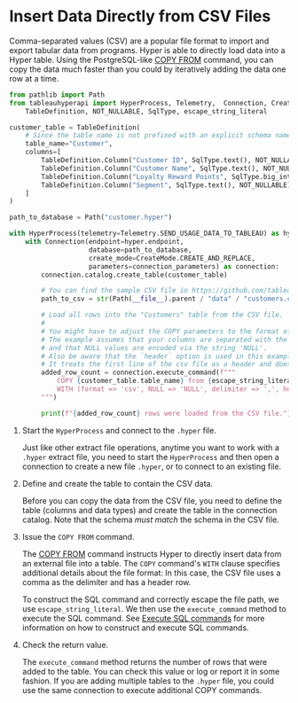 # Insert Data Directly from CSV Files

Comma-separated values (CSV) are a popular file format  to import and export tabular data from programs. Hyper is able to directly load data into a Hyper table. Using the PostgreSQL-like [COPY FROM](/docs/sql/command/copy_from) command, you can copy the data much faster than you could by iteratively adding the data one row at a time.

```python
from pathlib import Path
from tableauhyperapi import HyperProcess, Telemetry,  Connection, CreateMode, \
    TableDefinition, NOT_NULLABLE, SqlType, escape_string_literal

customer_table = TableDefinition(
    # Since the table name is not prefixed with an explicit schema name, the table will reside in the default "public" namespace.
    table_name="Customer",
    columns=[
        TableDefinition.Column("Customer ID", SqlType.text(), NOT_NULLABLE),
        TableDefinition.Column("Customer Name", SqlType.text(), NOT_NULLABLE),
        TableDefinition.Column("Loyalty Reward Points", SqlType.big_int(), NOT_NULLABLE),
        TableDefinition.Column("Segment", SqlType.text(), NOT_NULLABLE)
    ]
)

path_to_database = Path("customer.hyper")

with HyperProcess(telemetry=Telemetry.SEND_USAGE_DATA_TO_TABLEAU) as hyper:
    with Connection(endpoint=hyper.endpoint,
                    database=path_to_database,
                    create_mode=CreateMode.CREATE_AND_REPLACE,
                    parameters=connection_parameters) as connection:
        connection.catalog.create_table(customer_table)

        # You can find the sample CSV file in https://github.com/tableau/hyper-api-samples/tree/main/Tableau-Supported/Python/data
        path_to_csv = str(Path(__file__).parent / "data" / "customers.csv")

        # Load all rows into the "Customers" table from the CSV file.
        #
        # You might have to adjust the COPY parameters to the format of your specific csv file.
        # The example assumes that your columns are separated with the ',' character
        # and that NULL values are encoded via the string 'NULL'.
        # Also be aware that the `header` option is used in this example:
        # It treats the first line of the csv file as a header and does not import it.
        added_row_count = connection.execute_command(f"""
            COPY {customer_table.table_name} from {escape_string_literal(path_to_csv)}
            WITH (format => 'csv', NULL => 'NULL', delimiter => ',', header => true)
        """)

        print(f"{added_row_count} rows were loaded from the CSV file.")
```

1. Start the `HyperProcess` and connect to the `.hyper` file.

    Just like other extract file operations, anytime you want to work with a `.hyper` extract file, you need to start the `HyperProcess` and then open a connection to create a new file `.hyper`, or to connect to an existing file.

2. Define and create the table to contain the CSV data.

    Before you can copy the data from the CSV file, you need to define the table (columns and data types) and create the table in the connection catalog. Note that the schema *must match* the schema in the CSV file.

3. Issue the `COPY FROM` command.

    The [COPY FROM](../../sql/command/copy_from) command instructs Hyper to
    directly insert data from an external file into a table.
    The `COPY` command's `WITH` clause specifies additional details about the file format: In this case, the CSV file uses a comma as the delimiter and has a header row.

    To construct the SQL command and correctly escape the file path, we use `escape_string_literal`.
    We then use the `execute_command` method to execute the SQL command.
    See [Execute SQL commands](../sql_commands.md) for more information on how to construct and execute SQL commands.

4. Check the return value.

    The `execute_command` method returns the number of rows that were added to the table. You can check this value or log or report it in some fashion. If you are adding multiple tables to the `.hyper` file, you could use the same connection to execute additional COPY commands.